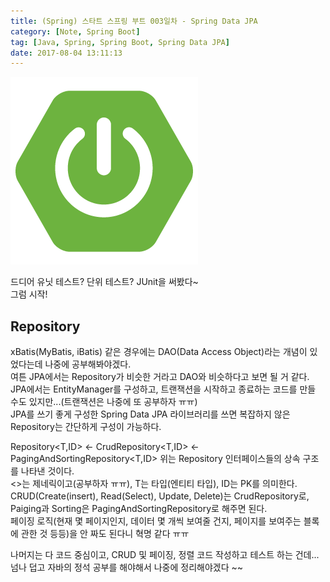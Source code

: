 ```yaml
---
title: (Spring) 스타트 스프링 부트 003일차 - Spring Data JPA
category: [Note, Spring Boot]
tag: [Java, Spring, Spring Boot, Spring Data JPA]
date: 2017-08-04 13:11:13
---
```

![](Spring-boot-study-003day/thumb.png)  

드디어 유닛 테스트? 단위 테스트? JUnit을 써봤다~  
그럼 시작!  

## Repository
xBatis(MyBatis, iBatis) 같은 경우에는 DAO(Data Access Object)라는 개념이 있었다는데 나중에 공부해봐야겠다.  
여튼 JPA에서는 Repository가 비슷한 거라고 DAO와 비슷하다고 보면 될 거 같다.  
JPA에서는 EntityManager를 구성하고, 트랜잭션을 시작하고 종료하는 코드를 만들 수도 있지만...(트랜잭션은 나중에 또 공부하자 ㅠㅠ)  
JPA를 쓰기 좋게 구성한 Spring Data JPA 라이브러리를 쓰면 복잡하지 않은 Repository는 간단하게 구성이 가능하다.  

Repository<T,ID> <- CrudRepository<T,ID> <- PagingAndSortingRepository<T,ID>
위는 Repository 인터페이스들의 상속 구조를 나타낸 것이다.  
<>는 제네릭이고(공부하자 ㅠㅠ), T는 타입(엔티티 타입), ID는 PK를 의미한다.  
CRUD(Create(insert), Read(Select), Update, Delete)는 CrudRepository로,  
Paiging과 Sorting은 PagingAndSortingRepository로 해주면 된다.  
페이징 로직(현재 몇 페이지인지, 데이터 몇 개씩 보여줄 건지, 페이지를 보여주는 블록에 관한 것 등등)을 안 짜도 된다니 혁명 같다 ㅠㅠ  

나머지는 다 코드 중심이고, CRUD 및 페이징, 정렬 코드 작성하고 테스트 하는 건데...  
넘나 덥고 자바의 정석 공부를 해야해서 나중에 정리해야겠다 ~~